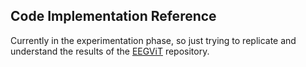 ## Code Implementation Reference
Currently in the experimentation phase, so just trying to replicate and understand the results of the [EEGViT](https://github.com/ruiqiRichard/EEGViT) repository. 